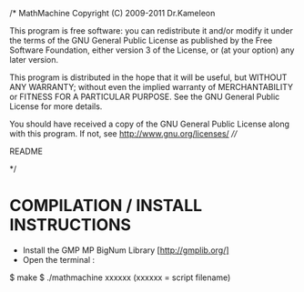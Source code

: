 /*
MathMachine
Copyright (C) 2009-2011 Dr.Kameleon

This program is free software: you can redistribute it and/or modify
it under the terms of the GNU General Public License as published by
the Free Software Foundation, either version 3 of the License, or
(at your option) any later version.

This program is distributed in the hope that it will be useful,
but WITHOUT ANY WARRANTY; without even the implied warranty of
MERCHANTABILITY or FITNESS FOR A PARTICULAR PURPOSE.  See the
GNU General Public License for more details.

You should have received a copy of the GNU General Public License
along with this program.  If not, see <http://www.gnu.org/licenses/>
*//*

README

*/


COMPILATION / INSTALL INSTRUCTIONS
====================================

- Install the GMP MP BigNum Library [http://gmplib.org/]
- Open the terminal :

$ make
$ ./mathmachine xxxxxx (xxxxxx = script filename)
